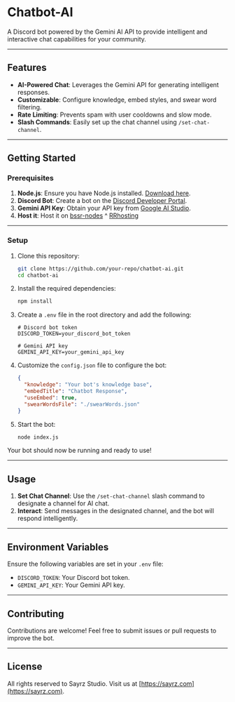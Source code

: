 # Chatbot-AI

A Discord bot powered by the Gemini AI API to provide intelligent and interactive chat capabilities for your community.

---

## Features

- **AI-Powered Chat**: Leverages the Gemini API for generating intelligent responses.
- **Customizable**: Configure knowledge, embed styles, and swear word filtering.
- **Rate Limiting**: Prevents spam with user cooldowns and slow mode.
- **Slash Commands**: Easily set up the chat channel using `/set-chat-channel`.

---

## Getting Started

### Prerequisites

1. **Node.js**: Ensure you have Node.js installed. [Download here](https://nodejs.org/).
2. **Discord Bot**: Create a bot on the [Discord Developer Portal](https://discord.com/developers/applications).
3. **Gemini API Key**: Obtain your API key from [Google AI Studio](https://aistudio.google.com/app/apikey).
4. **Host it**: Host it on [bssr-nodes](https://bssr-nodes.com) ^ [RRhosting](https://rrhosting.eu)

---

### Setup

1. Clone this repository:
   ```bash
   git clone https://github.com/your-repo/chatbot-ai.git
   cd chatbot-ai
   ```

2. Install the required dependencies:
   ```bash
   npm install
   ```

3. Create a `.env` file in the root directory and add the following:
   ```plaintext
   # Discord bot token
   DISCORD_TOKEN=your_discord_bot_token

   # Gemini API key
   GEMINI_API_KEY=your_gemini_api_key
   ```

4. Customize the `config.json` file to configure the bot:
   ```json
   {
     "knowledge": "Your bot's knowledge base",
     "embedTitle": "Chatbot Response",
     "useEmbed": true,
     "swearWordsFile": "./swearWords.json"
   }
   ```

5. Start the bot:
   ```bash
   node index.js
   ```

Your bot should now be running and ready to use!

---

## Usage

1. **Set Chat Channel**: Use the `/set-chat-channel` slash command to designate a channel for AI chat.
2. **Interact**: Send messages in the designated channel, and the bot will respond intelligently.

---

## Environment Variables

Ensure the following variables are set in your `.env` file:

- `DISCORD_TOKEN`: Your Discord bot token.
- `GEMINI_API_KEY`: Your Gemini API key.

---

## Contributing

Contributions are welcome! Feel free to submit issues or pull requests to improve the bot.

---

## License

All rights reserved to Sayrz Studio. Visit us at [https://sayrz.com](https://sayrz.com).